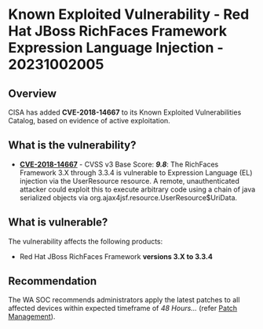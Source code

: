 # Known Exploited Vulnerability - Red Hat JBoss RichFaces Framework Expression Language Injection - 20231002005

## Overview

CISA has added **CVE-2018-14667** to its Known Exploited Vulnerabilities Catalog, based on evidence of active exploitation. 

## What is the vulnerability?

- [**CVE-2018-14667**](https://nvd.nist.gov/vuln/detail/CVE-2018-14667) - CVSS v3 Base Score: ***9.8***: The RichFaces Framework 3.X through 3.3.4 is vulnerable to Expression Language (EL) injection via the UserResource resource. A remote, unauthenticated attacker could exploit this to execute arbitrary code using a chain of java serialized objects via org.ajax4jsf.resource.UserResource$UriData.

## What is vulnerable?

The vulnerability affects the following products:

- Red Hat JBoss RichFaces Framework **versions 3.X to 3.3.4**

## Recommendation

The WA SOC recommends administrators apply the latest patches to all affected devices within expected timeframe of *48 Hours...* (refer [Patch Management](../guidelines/patch-management.md)).